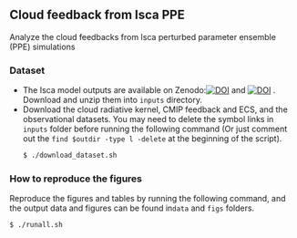 ## Cloud feedback from Isca PPE
Analyze the cloud feedbacks from Isca perturbed parameter ensemble (PPE) simulations

### Dataset
* The Isca model outputs are available on Zenodo:[![DOI](https://zenodo.org/badge/DOI/10.5281/zenodo.5150241.svg)](https://doi.org/10.5281/zenodo.5150241) and [![DOI](https://zenodo.org/badge/DOI/10.5281/zenodo.5188175.svg)](https://doi.org/10.5281/zenodo.5188175) . Download and unzip them into `inputs` directory.
* Download the cloud radiative kernel, CMIP feedback and ECS, and the observational datasets. You may need to delete the symbol links in `inputs` folder before running the following command (Or just comment out the `find $outdir -type l -delete` at the beginning of the script).
    ```bash
    $ ./download_dataset.sh
    ```

### How to reproduce the figures
Reproduce the figures and tables by running the following command, and the output data and figures can be found in`data` and `figs` folders.
```bash
$ ./runall.sh
```
